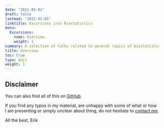 ```yaml
---
date: "2021-01-01"
draft: false
lastmod: "2021-01-01"
linktitle: Excursions into Biostatistics
menu:
  Excursions:
    name: Overview
    weight: 1
summary: A selection of talks related to general topics of biostatistical concern I have given throughout the years.
title: Overview
toc: true
type: docs
weight: 1
---
```


## Disclaimer
You can also find all of this on [GitHub](https://github.com/ErikKusch/Excursions-into-Biostatistics).


If you find any typos in my material, are unhappy with some of what or how I am presenting or simply unclear about thing, do not hesitate to [contact me](/contact/).

All the best,
Erik
